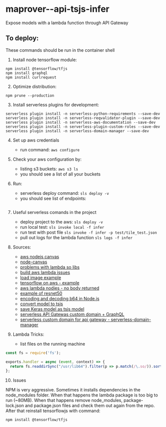 # maprover--api-tsjs-infer

Expose models with a lambda function through API Gateway

## To deploy:

These commands should be run in the container shell

1. Install node tensorflow module:
```
npm install @tensorflow/tfjs
npm install graphql
npm install curlrequest
```

2. Optimize distribution:
```
npm prune --production
```

3. Install serverless plugins for development:
```
serverless plugin install -n serverless-python-requirements --save-dev
serverless plugin install -n serverless-reqvalidator-plugin --save-dev
serverless plugin install -n serverless-aws-documentation --save-dev
serverless plugin install -n serverless-plugin-custom-roles --save-dev
serverless plugin install -n serverless-domain-manager --save-dev
```

4. Set up aws credentials

    - run command: `aws configure`

5. Check your aws configuration by: 

    - listing s3 buckets: `aws s3 ls`
    - you should see a list of all your buckets

6. Run:

    - serverless deploy command: `sls deploy -v`
    - you should see list of endpoints: 
    
    ```
    ```

7. Useful serverless comands in the project 

    - deploy project to the aws: `sls deploy -v`
    - run local test: `sls invoke local -f infer`
    - run test with post file `sls invoke -f infer -p test/tile_test.json`
    - pull out logs for the lambda function `sls logs -f infer`

8. Sources:

    - [aws nodejs canvas](https://github.com/Automattic/node-canvas/wiki/Installation:-AWS-Lambda)
    - [node-canvas](https://github.com/Automattic/node-canvas)
    - [problems with lambda so libs](https://github.com/Automattic/node-canvas/issues/680)
    - [build aws lambda issues](https://github.com/Automattic/node-canvas/issues/680)
    - [load image example](https://medium.com/@nico.axtmann95/scalable-image-classification-with-onnx-js-and-aws-lambda-ab3d7bd1723)
    - [tensorflow on aws - example](http://blog.zenof.ai/object-detection-in-react-native-app-using-tensorflow-js/)
    - [aws lambda nodjes - no body returned](https://medium.com/lifeomic/a-two-week-search-for-the-missing-body-of-a-lambda-function-response-c9ee79bd8093)
    - [example of resnet50](https://medium.com/@nico.axtmann95/scalable-image-classification-with-onnx-js-and-aws-lambda-ab3d7bd1723)
    - [encoding and decoding b64 in Node.js](https://stackabuse.com/encoding-and-decoding-base64-strings-in-node-js/)
    - [convert model to tsjs](https://www.tensorflow.org/js/tutorials/conversion/import_keras)
    - [save Keras model as tsjs model](https://www.tensorflow.org/js/tutorials/conversion/import_keras)
    - [serverless API Gatewas custom domain + GraphQL](https://www.serverless.com/framework/docs/providers/aws/events/apigateway/)
    - [serverless custom domain for api gateway - serverless-domain-manager](https://www.serverless.com/plugins/serverless-domain-manager/)

9. Lambda Tricks:
    - list files on the running machine
    
```javascript
const fs = require('fs');

exports.handler = async (event, context) => {
  return fs.readdirSync("/usr/lib64").filter(p => p.match(/\.so/)).sort().join("\n");
};
```

10. Issues

NPM is very aggressive. Sometimes it installs dependencies in the node_modules folder.
When that happens the lambda package is too big to run (~80MB). When that happens remove
node_modules, package-lock.json and package.json files and check them out again from the 
repo. After that reinstall tensorflowjs with command:

```bash
npm install @tensorflow/tfjs
```

